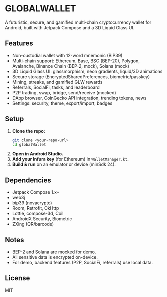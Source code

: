 # GLOBALWALLET

A futuristic, secure, and gamified multi-chain cryptocurrency wallet for Android, built with Jetpack Compose and a 3D Liquid Glass UI.

## Features
- Non-custodial wallet with 12-word mnemonic (BIP39)
- Multi-chain support: Ethereum, Base, BSC (BEP-20), Polygon, Avalanche, Binance Chain (BEP-2, mock), Solana (mock)
- 3D Liquid Glass UI: glassmorphism, neon gradients, liquid/3D animations
- Secure storage (EncryptedSharedPreferences, biometric/passkey)
- Mining, streaks, and gamified GLW rewards
- Referrals, SocialFi, tasks, and leaderboard
- P2P trading, swap, bridge, send/receive (mocked)
- DApp browser, CoinGecko API integration, trending tokens, news
- Settings: security, theme, export/import, badges

## Setup
1. **Clone the repo:**
   ```sh
   git clone <your-repo-url>
   cd globalWallet
   ```
2. **Open in Android Studio.**
3. **Add your Infura key** (for Ethereum) in `WalletManager.kt`.
4. **Build & run** on an emulator or device (minSdk 24).

## Dependencies
- Jetpack Compose 1.x+
- web3j
- bip39 (novacrypto)
- Room, Retrofit, OkHttp
- Lottie, compose-3d, Coil
- AndroidX Security, Biometric
- ZXing (QR/barcode)

## Notes
- BEP-2 and Solana are mocked for demo.
- All sensitive data is encrypted on-device.
- For demo, backend features (P2P, SocialFi, referrals) use local data.

## License
MIT

